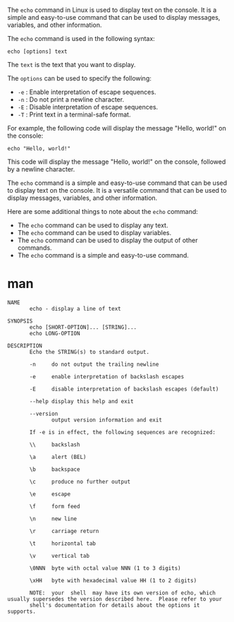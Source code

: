 # 

The `echo` command in Linux is used to display text on the console. It is a simple and easy-to-use command that can be used to display messages, variables, and other information.

The `echo` command is used in the following syntax:

```
echo [options] text
```

The `text` is the text that you want to display.

The `options` can be used to specify the following:

* `-e` : Enable interpretation of escape sequences.
* `-n` : Do not print a newline character.
* `-E` : Disable interpretation of escape sequences.
* `-T` : Print text in a terminal-safe format.

For example, the following code will display the message "Hello, world!" on the console:

```
echo "Hello, world!"
```

This code will display the message "Hello, world!" on the console, followed by a newline character.

The `echo` command is a simple and easy-to-use command that can be used to display text on the console. It is a versatile command that can be used to display messages, variables, and other information.

Here are some additional things to note about the `echo` command:

* The `echo` command can be used to display any text.
* The `echo` command can be used to display variables.
* The `echo` command can be used to display the output of other commands.
* The `echo` command is a simple and easy-to-use command.
  

# man

```
NAME
       echo - display a line of text

SYNOPSIS
       echo [SHORT-OPTION]... [STRING]...
       echo LONG-OPTION

DESCRIPTION
       Echo the STRING(s) to standard output.

       -n     do not output the trailing newline

       -e     enable interpretation of backslash escapes

       -E     disable interpretation of backslash escapes (default)

       --help display this help and exit

       --version
              output version information and exit

       If -e is in effect, the following sequences are recognized:

       \\     backslash

       \a     alert (BEL)

       \b     backspace

       \c     produce no further output

       \e     escape

       \f     form feed

       \n     new line

       \r     carriage return

       \t     horizontal tab

       \v     vertical tab

       \0NNN  byte with octal value NNN (1 to 3 digits)

       \xHH   byte with hexadecimal value HH (1 to 2 digits)

       NOTE:  your  shell  may have its own version of echo, which usually supersedes the version described here.  Please refer to your
       shell's documentation for details about the options it supports.
```
